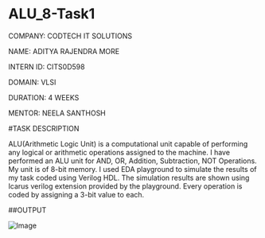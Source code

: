 # ALU_8-Task1

COMPANY: CODTECH IT SOLUTIONS

NAME: ADITYA RAJENDRA MORE

INTERN ID: CITS0D598

DOMAIN: VLSI

DURATION: 4 WEEKS

MENTOR: NEELA SANTHOSH

#TASK DESCRIPTION

ALU(Arithmetic Logic Unit) is a computational unit capable of performing any logical or arithmetic operations assigned to the machine. I have performed an ALU unit for AND, OR, Addition, Subtraction, NOT Operations. My unit is of 8-bit memory. I used EDA playground to simulate the results of my task coded using Verilog HDL. The simulation results are shown using Icarus verilog extension provided by the playground. Every operation is coded by assigning a 3-bit value to each.




##OUTPUT

![Image](https://github.com/user-attachments/assets/10b2fe41-e793-4e08-b110-c6717cf92736)[](url)
